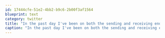 ```yaml
---
id: 17444cfe-51e2-4bb2-b9c6-2b00f3af1564
blueprint: text
category: twitter
title: "In the past day I've been on both the sending and receiving end of the resume game. Being very careful with my career Karma right now."
caption: "In the past day I've been on both the sending and receiving end of the resume game. Being very careful with my career Karma right now."
---
```

